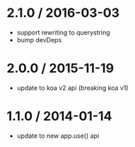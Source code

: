 
2.1.0 / 2016-03-03
==================

* support rewriting to querystring
* bump devDeps

2.0.0 / 2015-11-19
==================

* update to koa v2 api (breaking koa v1)

1.1.0 / 2014-01-14
==================

 * update to new app.use() api
